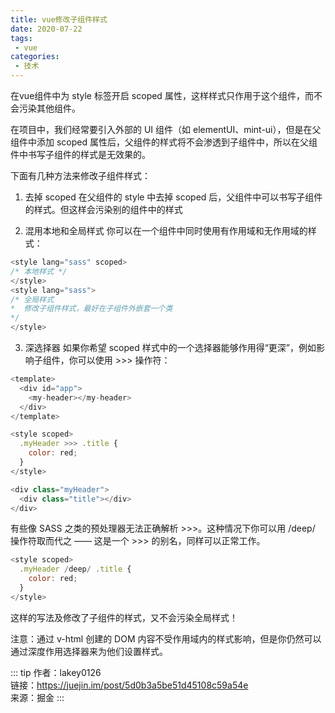```yaml
---
title: vue修改子组件样式
date: 2020-07-22
tags:
 - vue
categories:
 - 技术
---
```


在vue组件中为 style 标签开启 scoped 属性，这样样式只作用于这个组件，而不会污染其他组件。

在项目中，我们经常要引入外部的 UI 组件（如 elementUI、mint-ui），但是在父组件中添加 scoped 属性后，父组件的样式将不会渗透到子组件中，所以在父组件中书写子组件的样式是无效果的。

下面有几种方法来修改子组件样式：

1. 去掉 scoped
在父组件的 style 中去掉 scoped 后，父组件中可以书写子组件的样式。但这样会污染别的组件中的样式

2. 混用本地和全局样式
你可以在一个组件中同时使用有作用域和无作用域的样式：

``` js
<style lang="sass" scoped>
/* 本地样式 */
</style>
<style lang="sass">
/* 全局样式
*  修改子组件样式，最好在子组件外嵌套一个类
*/
</style>
```

3. 深选择器
如果你希望 scoped 样式中的一个选择器能够作用得“更深”，例如影响子组件，你可以使用 >>> 操作符：

``` js
<template>
  <div id="app">
    <my-header></my-header>
  </div>
</template>

<style scoped>
  .myHeader >>> .title {
    color: red;
  }
</style>
```

``` js
<div class="myHeader">
  <div class="title"></div>
</div>
```

有些像 SASS 之类的预处理器无法正确解析 >>>。这种情况下你可以用 /deep/ 操作符取而代之 —— 这是一个 >>> 的别名，同样可以正常工作。

``` js
<style scoped>
  .myHeader /deep/ .title {
    color: red;
  }
</style>
```

这样的写法及修改了子组件的样式，又不会污染全局样式！

注意：通过 v-html 创建的 DOM 内容不受作用域内的样式影响，但是你仍然可以通过深度作用选择器来为他们设置样式。

::: tip
作者：lakey0126 <br>
链接：https://juejin.im/post/5d0b3a5be51d45108c59a54e <br>
来源：掘金
:::
